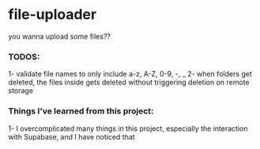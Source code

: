 # file-uploader
you wanna upload some files??


### TODOS: 

1- validate file names to only include a-z, A-Z, 0-9, -, _
2- when folders get deleted, the files inside gets deleted without triggering deletion on remote storage

### Things I've learned from this project: 

1- I overcomplicated many things in this project, especially the interaction with Supabase, and I have noticed that